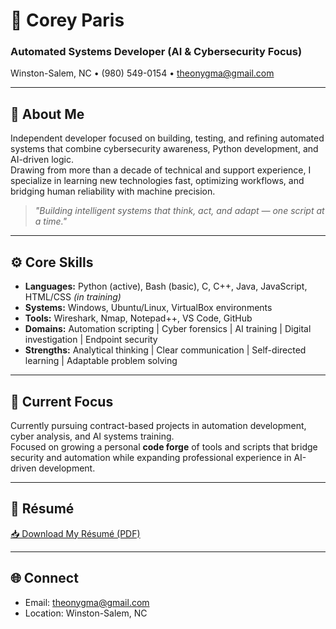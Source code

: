 # 🧠 Corey Paris
### Automated Systems Developer (AI & Cybersecurity Focus)
Winston-Salem, NC • (980) 549-0154 • theonygma@gmail.com  

---

## 👋 About Me
Independent developer focused on building, testing, and refining automated systems that combine cybersecurity awareness, Python development, and AI-driven logic.  
Drawing from more than a decade of technical and support experience, I specialize in learning new technologies fast, optimizing workflows, and bridging human reliability with machine precision.  

> *"Building intelligent systems that think, act, and adapt — one script at a time."*

---

## ⚙️ Core Skills
- **Languages:** Python (active), Bash (basic), C, C++, Java, JavaScript, HTML/CSS *(in training)*  
- **Systems:** Windows, Ubuntu/Linux, VirtualBox environments  
- **Tools:** Wireshark, Nmap, Notepad++, VS Code, GitHub  
- **Domains:** Automation scripting | Cyber forensics | AI training | Digital investigation | Endpoint security  
- **Strengths:** Analytical thinking | Clear communication | Self-directed learning | Adaptable problem solving  

---

## 🎯 Current Focus
Currently pursuing contract-based projects in automation development, cyber analysis, and AI systems training.  
Focused on growing a personal **code forge** of tools and scripts that bridge security and automation while expanding professional experience in AI-driven development.

---

## 📄 Résumé
[📥 Download My Résumé (PDF)](resume.pdf)


---

## 🌐 Connect
- Email: [theonygma@gmail.com](mailto:theonygma@gmail.com)
- Location: Winston-Salem, NC
